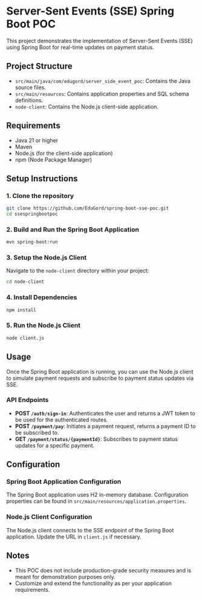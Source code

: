 # Server-Sent Events (SSE) Spring Boot POC

This project demonstrates the implementation of Server-Sent Events (SSE) using Spring Boot for real-time updates on payment status.

## Project Structure

- `src/main/java/com/edugord/server_side_event_poc`: Contains the Java source files.
- `src/main/resources`: Contains application properties and SQL schema definitions.
- `node-client`: Contains the Node.js client-side application.

## Requirements

- Java 21 or higher
- Maven
- Node.js (for the client-side application)
- npm (Node Package Manager)

## Setup Instructions

### 1. Clone the repository

```bash
git clone https://github.com/EduGord/spring-boot-sse-poc.git
cd ssespringbootpoc
```

### 2. Build and Run the Spring Boot Application

```bash
mvn spring-boot:run
```

### 3. Setup the Node.js Client

Navigate to the `node-client` directory within your project:

```bash
cd node-client
```

### 4. Install Dependencies

```bash
npm install
```

### 5. Run the Node.js Client

```bash
node client.js
```

## Usage

Once the Spring Boot application is running, you can use the Node.js client to simulate payment requests and subscribe to payment status updates via SSE.

### API Endpoints

- **POST `/auth/sign-in`**: Authenticates the user and returns a JWT token to be used for the authenticated routes.
- **POST `/payment/pay`**: Initiates a payment request, returns a payment ID to be subscribed to.
- **GET `/payment/status/{paymentId}`**: Subscribes to payment status updates for a specific payment.

## Configuration

### Spring Boot Application Configuration

The Spring Boot application uses H2 in-memory database. Configuration properties can be found in `src/main/resources/application.properties`.

### Node.js Client Configuration

The Node.js client connects to the SSE endpoint of the Spring Boot application. Update the URL in `client.js` if necessary.

## Notes

- This POC does not include production-grade security measures and is meant for demonstration purposes only.
- Customize and extend the functionality as per your application requirements.
